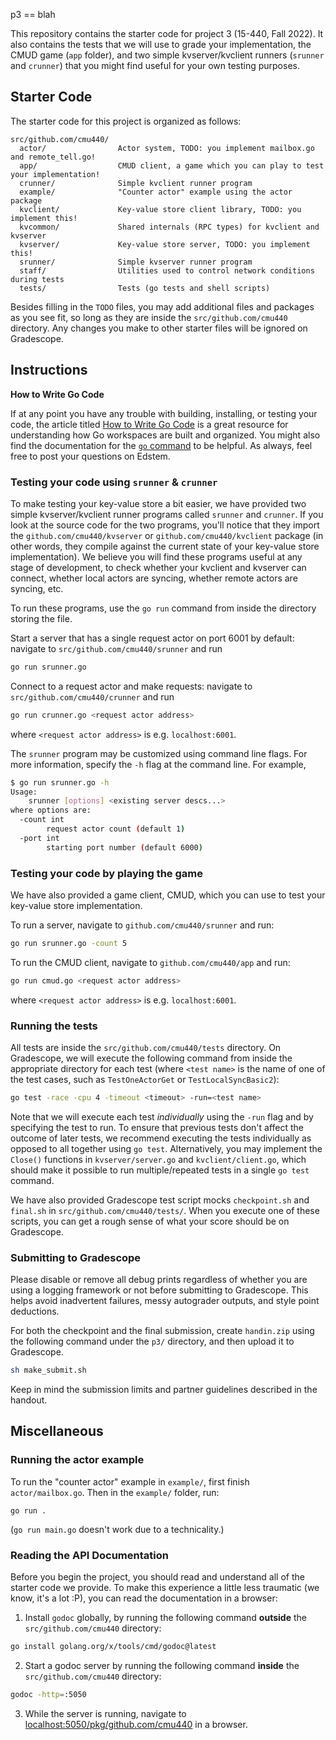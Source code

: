p3
== blah

This repository contains the starter code for project 3 (15-440, Fall 2022). It also contains
the tests that we will use to grade your implementation, the CMUD game (`app` folder), and two simple kvserver/kvclient runners (`srunner` and `crunner`) that you might find useful for your own testing
purposes. 

## Starter Code

The starter code for this project is organized as follows:

```
src/github.com/cmu440/
  actor/                Actor system, TODO: you implement mailbox.go and remote_tell.go!
  app/                  CMUD client, a game which you can play to test your implementation!
  crunner/              Simple kvclient runner program
  example/              "Counter actor" example using the actor package
  kvclient/             Key-value store client library, TODO: you implement this!
  kvcommon/             Shared internals (RPC types) for kvclient and kvserver
  kvserver/             Key-value store server, TODO: you implement this!
  srunner/              Simple kvserver runner program
  staff/                Utilities used to control network conditions during tests
  tests/                Tests (go tests and shell scripts)
```

Besides filling in the `TODO` files, you may add additional files and packages as you see fit, so long as they are inside the `src/github.com/cmu440` directory. Any changes you make to other starter files will be ignored on Gradescope.

## Instructions

**How to Write Go Code**

If at any point you have any trouble with building, installing, or testing your code, the article
titled [How to Write Go Code](http://golang.org/doc/code.html) is a great resource for understanding
how Go workspaces are built and organized. You might also find the documentation for the
[`go` command](http://golang.org/cmd/go/) to be helpful. As always, feel free to post your questions
on Edstem.

### Testing your code using `srunner` & `crunner`

To make testing your key-value store a bit easier, we have provided two simple kvserver/kvclient runner programs called `srunner` and `crunner`. If you look at the source code for the two programs,
you'll notice that they import the `github.com/cmu440/kvserver` or `github.com/cmu440/kvclient` package (in other words, they compile
against the current state of your key-value store implementation). We believe you will find these programs
useful at any stage of development, to check whether your kvclient and kvserver can connect, whether local actors are syncing, whether remote actors are syncing, etc.

To run these programs, use the `go run` command from inside the directory
storing the file.

Start a server that has a single request actor on port 6001 by default: navigate to `src/github.com/cmu440/srunner` and run
```bash
go run srunner.go
```
Connect to a request actor and make requests: navigate to `src/github.com/cmu440/crunner` and run
```bash
go run crunner.go <request actor address>
```
where `<request actor address>` is e.g. `localhost:6001`.

The `srunner` program may be customized using command line flags. For more
information, specify the `-h` flag at the command line. For example,

```bash
$ go run srunner.go -h
Usage:
	srunner [options] <existing server descs...>
where options are:
  -count int
    	request actor count (default 1)
  -port int
    	starting port number (default 6000)
```

### Testing your code by playing the game

We have also provided a game client, CMUD, which you can use to test your key-value store implementation.

To run a server, navigate to `github.com/cmu440/srunner` and run:
```bash
go run srunner.go -count 5
```

To run the CMUD client, navigate to `github.com/cmu440/app` and run:
```bash
go run cmud.go <request actor address>
```
where `<request actor address>` is e.g. `localhost:6001`.

### Running the tests

All tests are inside the `src/github.com/cmu440/tests` directory. On Gradescope, we will execute the following command from inside the appropriate directory for each test (where `<test name>` is the name of one of the test cases, such as `TestOneActorGet` or `TestLocalSyncBasic2`):

```sh
go test -race -cpu 4 -timeout <timeout> -run=<test name>
```

Note that we will execute each test _individually_ using the `-run` flag and by specifying the test to run. To ensure that previous tests don't affect the outcome of later tests,
we recommend executing the tests individually as opposed to all together using `go test`. Alternatively, you may implement the `Close()` functions in `kvserver/server.go` and `kvclient/client.go`, which should make it possible to run multiple/repeated tests in a single `go test` command.

We have also provided Gradescope test script mocks `checkpoint.sh` and `final.sh` in `src/github.com/cmu440/tests/`. When you execute one of these scripts, you can get a rough sense of what your
score should be on Gradescope.

### Submitting to Gradescope

Please disable or remove all debug prints regardless of whether you are using a logging framework or not before submitting to Gradescope. This helps avoid inadvertent failures, messy autograder outputs, and style point deductions.

For both the checkpoint and the final submission, create `handin.zip` using the following command under the `p3/` directory, and then upload it to Gradescope.

```bash
sh make_submit.sh
```

Keep in mind the submission limits and partner guidelines described in the handout.

## Miscellaneous

### Running the actor example

To run the "counter actor" example in `example/`, first finish `actor/mailbox.go`. Then in the `example/` folder, run:
```
go run .
```
(`go run main.go` doesn't work due to a technicality.)

### Reading the API Documentation

Before you begin the project, you should read and understand all of the starter code we provide.
To make this experience a little less traumatic (we know, it's a lot :P),
you can read the documentation in a browser:
1. Install `godoc` globally, by running the following command **outside** the `src/github.com/cmu440` directory:
```sh
go install golang.org/x/tools/cmd/godoc@latest
```
2. Start a godoc server by running the following command **inside** the `src/github.com/cmu440` directory:
```sh
godoc -http=:5050
```
3. While the server is running, navigate to [localhost:5050/pkg/github.com/cmu440](http://localhost:5050/pkg/github.com/cmu440) in a browser.

